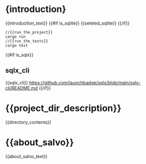 # {introduction}
{{introduction_text}}
{{#if is_sqlite}}
{{seleted_sqlite}}
{{/if}}
``` shell
//{{run_the_project}}
cargo run 
//{{run_the_tests}}
cargo test
```
{{#if is_sqlx}}
## sqlx_cli
{{sqlx_cli}} https://github.com/launchbadge/sqlx/blob/main/sqlx-cli/README.md
{{/if}}
# {{project_dir_description}}
{{directory_contents}}
# {{about_salvo}}
{{about_salvo_text}}